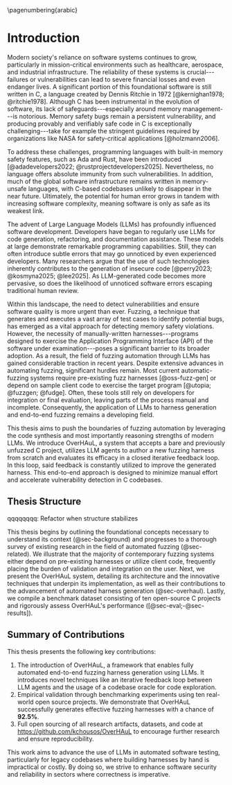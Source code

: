 \pagenumbering{arabic}

# Introduction

Modern society's reliance on software systems continues to grow, particularly in mission-critical environments such as healthcare, aerospace, and industrial infrastructure. The reliability of these systems is crucial---failures or vulnerabilities can lead to severe financial losses and even endanger lives. A significant portion of this foundational software is still written in C, a language created by Dennis Ritchie in 1972 [@kernighan1978; @ritchie1978]. Although C has been instrumental in the evolution of software, its lack of safeguards---especially around memory management---is notorious. Memory safety bugs remain a persistent vulnerability, and producing provably and verifiably safe code in C is exceptionally challenging---take for example the stringent guidelines required by organizations like NASA for safety-critical applications [@holzmann2006].

To address these challenges, programming languages with built-in memory safety features, such as Ada and Rust, have been introduced [@adadevelopers2022; @rustprojectdevelopers2025]. Nevertheless, no language offers absolute immunity from such vulnerabilities. In addition, much of the global software infrastructure remains written in memory-unsafe languages, with C-based codebases unlikely to disappear in the near future. Ultimately, the potential for human error grows in tandem with increasing software complexity, meaning software is only as safe as its weakest link.

The advent of Large Language Models (LLMs) has profoundly influenced software development. Developers have began to regularly use LLMs for code generation, refactoring, and documentation assistance. These models at large demonstrate remarkable programming capabilities. Still, they can often introduce subtle errors that may go unnoticed by even experienced developers. Many researchers argue that the use of such technologies inherently contributes to the generation of insecure code [@perry2023; @kosmyna2025; @lee2025]. As LLM-generated code becomes more pervasive, so does the likelihood of unnoticed software errors escaping traditional human review.

Within this landscape, the need to detect vulnerabilities and ensure software quality is more urgent than ever. Fuzzing, a technique that generates and executes a vast array of test cases to identify potential bugs, has emerged as a vital approach for detecting memory safety violations. However, the necessity of manually-written harnesses---programs designed to exercise the Application Programming Interface (API) of the software under examination---poses a significant barrier to its broader adoption. As a result, the field of fuzzing automation through LLMs has gained considerable traction in recent years. Despite extensive advances in automating fuzzing, significant hurdles remain. Most current automatic-fuzzing systems require pre-existing fuzz harnesses [@oss-fuzz-gen] or depend on sample client code to exercise the target program [@utopia; @fuzzgen; @fudge]. Often, these tools still rely on developers for integration or final evaluation, leaving parts of the process manual and incomplete. Consequently, the application of LLMs to harness generation and end-to-end fuzzing remains a developing field.

This thesis aims to push the boundaries of fuzzing automation by leveraging the code synthesis and most importantly reasoning strengths of modern LLMs. We introduce OverHAuL, a system that accepts a bare and previously unfuzzed C project, utilizes LLM agents to author a new fuzzing harness from scratch and evaluates its efficacy in a closed iterative feedback loop. In this loop, said feedback is constantly utilized to improve the generated harness. This end-to-end approach is designed to minimize manual effort and accelerate vulnerability detection in C codebases.

## Thesis Structure

qqqqqqqq: Refactor when structure stabilizes

This thesis begins by outlining the foundational concepts necessary to understand its context (@sec-background) and progresses to a thorough survey of existing research in the field of automated fuzzing (@sec-related). We illustrate that the majority of contemporary fuzzing systems either depend on pre-existing harnesses or utilize client code, frequently placing the burden of validation and integration on the user. Next, we present the OverHAuL system, detailing its architecture and the innovative techniques that underpin its implementation, as well as their contributions to the advancement of automated harness generation (@sec-overhaul). Lastly, we compile a benchmark dataset consisting of ten open-source C projects and rigorously assess OverHAuL's performance ([@sec-eval;-@sec-results]).

## Summary of Contributions

This thesis presents the following key contributions:

1. The introduction of OverHAuL, a framework that enables fully automated end-to-end fuzzing harness generation using LLMs. It introduces novel techniques like an iterative feedback loop between LLM agents and the usage of a codebase oracle for code exploration.
2. Empirical validation through benchmarking experiments using ten real-world open source projects. We demonstrate that OverHAuL successfully generates effective fuzzing harnesses with a chance of **92.5%**.
3. Full open sourcing of all research artifacts, datasets, and code at <https://github.com/kchousos/OverHAuL> to encourage further research and ensure reproducibility.

This work aims to advance the use of LLMs in automated software testing, particularly for legacy codebases where building harnesses by hand is impractical or costly. By doing so, we strive to enhance software security and reliability in sectors where correctness is imperative.

